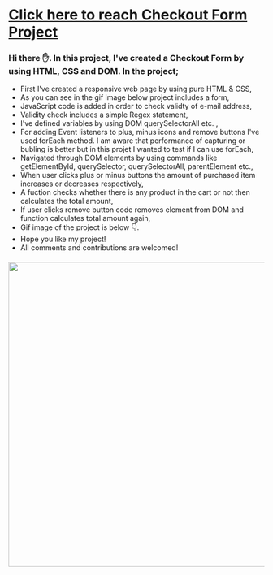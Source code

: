 # [Click here to reach Checkout Form Project](https://musatirgithub.github.io/CheckoutForm/index.html)
<h3>Hi there ✋. In this project, I've created a Checkout Form by using HTML, CSS and DOM. In the project;</h3>
<ul>
  <li>First I've created a responsive web page by using pure HTML & CSS,</li>
  <li>As you can see in the gif image below project includes a form, </li>
  <li>JavaScript code is added in order to check validty of e-mail address,</li>
  <li>Validity check includes a simple Regex statement,</li>
  <li>I've defined variables by using DOM querySelectorAll etc. ,</li>
  <li>For adding Event listeners to plus, minus icons and remove buttons I've used forEach method. I am aware that performance of capturing or bubling is better but in this projet I wanted to test if I can use forEach, </li>
  <li>Navigated through DOM elements by using commands like getElementById, querySelector, querySelectorAll, parentElement etc.,</li>
  <li>When user clicks plus or minus buttons the amount of purchased item increases or decreases respectively,</li>
  <li>A fuction checks whether there is any product in the cart or not then calculates the total amount, </li>
  <li>If user clicks remove button code removes element from DOM and function calculates total amount again,</li>
  <li>Gif image of the project is below 👇. </li>
  <li>Hope you like my project!</li>
  <li>All comments and contributions are welcomed!</li>
</ul>  


<div class="pics" style="margin-top:20px">
  <img src="https://musatirgithub.github.io/CheckoutForm/Checkout.gif" width="600px">
</div>
